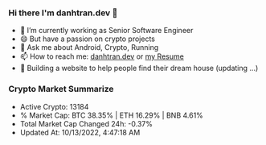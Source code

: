 ### Hi there I'm danhtran.dev 👋

- 🔭 I’m currently working as Senior Software Engineer
- 😄 But have a passion on crypto projects
- 💬 Ask me about Android, Crypto, Running 
- 📫 How to reach me: <a href="https://danhtran.dev" target="_blank">danhtran.dev</a> or <a href="Developer-Resume.pdf" target="_blank">my Resume</a>
- 🌱 Building a website to help people find their dream house (updating ...)

### Crypto Market Summarize
- Active Crypto: 13184
- % Market Cap: BTC 38.35% | ETH 16.29% | BNB 4.61%
- Total Market Cap Changed 24h: -0.37%
- Updated At: 10/13/2022, 4:47:18 AM
